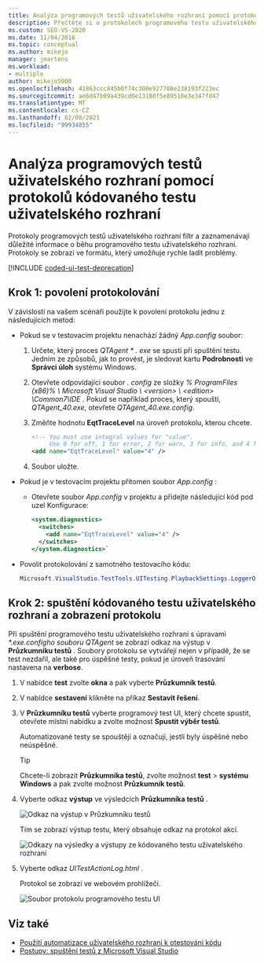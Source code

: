 ```yaml
---
title: Analýza programových testů uživatelského rozhraní pomocí protokolů z těchto testů
description: Přečtěte si o protokolech programového testu uživatelského rozhraní, které filtrují a zaznamenávají důležité informace o běhu programového testu uživatelského rozhraní.
ms.custom: SEO-VS-2020
ms.date: 11/04/2016
ms.topic: conceptual
ms.author: mikejo
manager: jmartens
ms.workload:
- multiple
author: mikejo5000
ms.openlocfilehash: 41863ccc845b0f74c300e927708e238193f223ec
ms.sourcegitcommit: ae6d47b09a439cd0e13180f5e89510e3e347fd47
ms.translationtype: MT
ms.contentlocale: cs-CZ
ms.lasthandoff: 02/08/2021
ms.locfileid: "99934855"
---
```

# <a name="analyzing-coded-ui-tests-using-coded-ui-test-logs"></a>Analýza programových testů uživatelského rozhraní pomocí protokolů kódovaného testu uživatelského rozhraní

Protokoly programových testů uživatelského rozhraní filtr a zaznamenávají důležité informace o běhu programového testu uživatelského rozhraní. Protokoly se zobrazí ve formátu, který umožňuje rychle ladit problémy.

[!INCLUDE [coded-ui-test-deprecation](includes/coded-ui-test-deprecation.md)]

## <a name="step-1-enable-logging"></a>Krok 1: povolení protokolování

V závislosti na vašem scénáři použijte k povolení protokolu jednu z následujících metod:

- Pokud se v testovacím projektu nenachází žádný *App.config* soubor:

   1. Určete, který proces *QTAgent \* . exe* se spustí při spuštění testu. Jedním ze způsobů, jak to provést, je sledovat kartu **Podrobnosti** ve **Správci úloh** systému Windows.

   2. Otevřete odpovídající soubor *. config* ze složky *% ProgramFiles (x86)% \ Microsoft Visual Studio \\ \<version> \\ \<edition> \Common7\IDE* . Pokud se například proces, který spouští, *QTAgent_40.exe*, otevřete *QTAgent_40.exe.config*.

   2. Změňte hodnotu **EqtTraceLevel** na úroveň protokolu, kterou chcete.

      ```xml
      <!-- You must use integral values for "value".
           Use 0 for off, 1 for error, 2 for warn, 3 for info, and 4 for verbose. -->
      <add name="EqtTraceLevel" value="4" />
      ```

   3. Soubor uložte.

- Pokud je v testovacím projektu přítomen soubor *App.config* :

  - Otevřete soubor *App.config* v projektu a přidejte následující kód pod uzel Konfigurace:

    ```xml
    <system.diagnostics>
      <switches>
        <add name="EqtTraceLevel" value="4" />
      </switches>
    </system.diagnostics>`
    ```

- Povolit protokolování z samotného testovacího kódu:

   ```csharp
   Microsoft.VisualStudio.TestTools.UITesting.PlaybackSettings.LoggerOverrideState = HtmlLoggerState.AllActionSnapshot;
   ```

## <a name="step-2-run-your-coded-ui-test-and-view-the-log"></a>Krok 2: spuštění kódovaného testu uživatelského rozhraní a zobrazení protokolu

Při spuštění programového testu uživatelského rozhraní s úpravami *\*.exe.configho souboru QTAgent* se zobrazí odkaz na výstup v **Průzkumníku testů** . Soubory protokolu se vytvářejí nejen v případě, že se test nezdařil, ale také pro úspěšné testy, pokud je úroveň trasování nastavena na **verbose**.

1. V nabídce **test** zvolte **okna** a pak vyberte **Průzkumník testů**.

2. V nabídce **sestavení** klikněte na příkaz **Sestavit řešení**.

3. V **Průzkumníku testů** vyberte programový test UI, který chcete spustit, otevřete místní nabídku a zvolte možnost **Spustit výběr testů**.

     Automatizované testy se spouštějí a označují, jestli byly úspěšné nebo neúspěšné.

    > [!TIP]
    > Chcete-li zobrazit **Průzkumníka testů**, zvolte možnost **test**  >  **systému Windows** a pak zvolte možnost **Průzkumník testů**.

4. Vyberte odkaz **výstup** ve výsledcích **Průzkumníka testů** .

     ![Odkaz na výstup v Průzkumníku testů](../test/media/cuit_htmlactionlog1.png)

     Tím se zobrazí výstup testu, který obsahuje odkaz na protokol akcí.

     ![Odkazy na výsledky a výstupy ze kódovaného testu uživatelského rozhraní](../test/media/cuit_htmlactionlog2.png)

5. Vyberte odkaz *UITestActionLog.html* .

     Protokol se zobrazí ve webovém prohlížeči.

     ![Soubor protokolu programového testu UI](../test/media/cuit_htmlactionlog3.png)

## <a name="see-also"></a>Viz také

- [Použití automatizace uživatelského rozhraní k otestování kódu](../test/use-ui-automation-to-test-your-code.md)
- [Postupy: spuštění testů z Microsoft Visual Studio](/previous-versions/ms182470(v=vs.140))